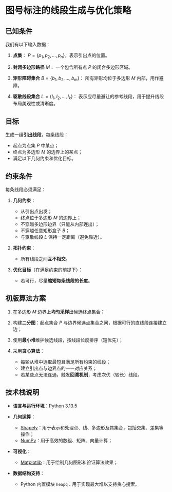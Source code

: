 # 图号标注的线段生成与优化策略

## 已知条件

我们有以下输入数据：

1. **点集**：
   $P = \{p_1, p_2, \dots, p_n\}$，表示引出点的位置。

2. **封闭多边形路径** $M$：
   一个包含所有点 $P$ 的闭合多边形区域。

3. **矩形障碍集合** $B = \{b_1, b_2, \dots, b_m\}$：
   所有矩形均位于多边形 $M$ 内部，用作避障。

4. **驱散线段集合** $L = \{l_1, l_2, \dots, l_k\}$：
   表示应尽量避让的参考线段，用于提升线段布局美观性或清晰度。

## 目标

生成一组**引出线段**，每条线段：

* 起点为点集 $P$ 中某点；
* 终点为多边形 $M$ 的边界上的某点；
* 满足以下几何约束和优化目标。

## 约束条件

每条线段必须满足：

1. **几何约束**：

   * 从引出点出发；
   * 终点位于多边形 $M$ 的边界上；
   * 不穿越多边形边界（只能从内部连出）；
   * 不穿越任意矩形盒子 $B$；
   * 与驱散线段 $L$ 保持一定距离（避免靠近）。

2. **拓扑约束**：

   * 所有线段之间**互不相交**。

3. **优化目标**（在满足约束的前提下）：

   * 若可行，尽量**缩短每条线段的长度**。

## 初版算法方案

1. 在多边形 $M$ 边界上**均匀采样**出候选终点集合；
2. 构建**二分图**：起点集合 $P$ 与边界候选点集合之间，根据可行的直线段连接建立边；
3. 使用**最小堆**维护候选线段，按线段长度排序（短优先）；
4. 采用**贪心算法**：

   * 每轮从堆中选取最短且满足所有约束的线段；
   * 建立引出点与边界点的一一对应关系；
   * 若某些点无法连通，触发**回溯机制**，考虑次优（较长）线段。

## 技术栈说明

* **语言与运行环境**：Python 3.13.5
* **几何运算**：

  * [Shapely](https://shapely.readthedocs.io)：用于表示和处理点、线、多边形及其集合，包括交集、差集等操作；
  * [NumPy](https://numpy.org)：用于高效的数组、矩阵、向量计算；
* **可视化**：

  * [Matplotlib](https://matplotlib.org)：用于绘制几何图形和验证算法效果；
* **数据结构支持**：

  * Python 内置模块 `heapq`：用于实现最大堆以支持贪心搜索。
